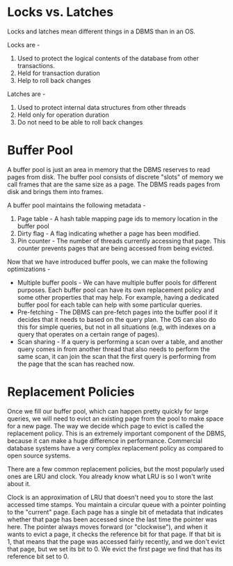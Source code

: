 # Locks vs. Latches
Locks and latches mean different things in a DBMS than in an OS.

Locks are -
1. Used to protect the logical contents of the database from other transactions.
2. Held for transaction duration
3. Help to roll back changes

Latches are -
1. Used to protect internal data structures from other threads
2. Held only for operation duration
3. Do not need to be able to roll back changes

# Buffer Pool
A buffer pool is just an area in memory that the DBMS reserves to read 
pages from disk. The buffer pool consists of discrete "slots" of memory 
we call frames that are the same size as a page. The DBMS reads pages from
disk and brings them into frames.

A buffer pool maintains the following metadata -
1. Page table - A hash table mapping page ids to memory location in the buffer pool
2. Dirty flag - A flag indicating whether a page has been modified.
3. Pin counter - The number of threads currently accessing that page. This counter prevents pages that are being accessed from being evicted.

Now that we have introduced buffer pools, we can make the following optimizations -
- Multiple buffer pools - We can have multiple buffer pools for different purposes. Each buffer pool can have its own replacement policy and some other properties that may help. For example, having a dedicated buffer pool for each table can help with some particular queries.
- Pre-fetching - The DBMS can pre-fetch pages into the buffer pool if it decides that it needs to based on the query plan. The OS can also do this for simple queries, but not in all situations (e.g, with indexes on a query that operates on a certain range of pages).
- Scan sharing - If a query is performing a scan over a table, and another query comes in from another thread that also needs to perform the same scan, it can join the scan that the first query is performing from the page that the scan has reached now.

# Replacement Policies
Once we fill our buffer pool, which can happen pretty quickly for large 
queries, we will need to evict an existing page from the pool to make 
space for a new page. The way we decide which page to evict is called the
replacement policy. This is an extremely important component of the 
DBMS, because it can make a huge difference in performance. Commercial 
database systems have a very complex replacement policy as compared to 
open source systems.

There are a few common replacement policies, but the most popularly used 
ones are LRU and clock. You already know what LRU is so I won't write 
about it.

Clock is an approximation of LRU that doesn't need you to store the last
accessed time stamps. You maintain a circular queue with a pointer 
pointing to the "current" page. Each page has a single bit of metadata
that indicates whether that page has been accessed since the last time 
the pointer was here. The pointer always moves forward (or "clockwise"),
and when it wants to evict a page, it checks the reference bit for that
page. If that bit is 1, that means that the page was accessed fairly
recently, and we don't evict that page, but we set its bit to 0. We evict
the first page we find that has its reference bit set to 0.